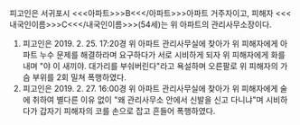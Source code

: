 피고인은 서귀포시 <<<아파트>>>B<<</아파트>>>아파트 거주자이고, 피해자 <<<내국인이름>>>C<<</내국인이름>>>(54세)는 위 아파트의 관리사무소장이다.
1. 피고인은 2019. 2. 25. 17:20경 위 아파트 관리사무실에 찾아가 위 피해자에게 아파트 누수 문제를 해결하라며 요구하다가 서로 시비하게 되자 위 피해자에게 화를 내며 "야 이 새끼야. 대가리를 부숴버린다"라고 욕설하며 오른팔로 위 피해자의 가슴 부위를 2회 밀쳐 폭행하였다.
2. 피고인은 2019. 2. 27. 16:00경 위 아파트 관리사무실에 찾아가 위 피해자에게 술에 취하여 별다른 이유 없이 "왜 관리사무소 안에서 신발을 신고 다니냐"며 시비하다가 갑자기 피해자의 코를 손으로 잡고 흔들어 폭행하였다.